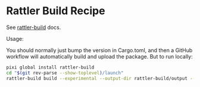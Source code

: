 # Rattler Build Recipe

See [rattler-build](https://prefix-dev.github.io/rattler-build/latest/) docs.

Usage:

You should normally just bump the version in Cargo.toml, and then a GitHub workflow
will automatically build and upload the package.
But to run locally:

```sh
pixi global install rattler-build
cd "$(git rev-parse --show-toplevel)/launch"
rattler-build build --experimental --output-dir rattler-build/output --recipe rattler-build/recipe.yaml
```
